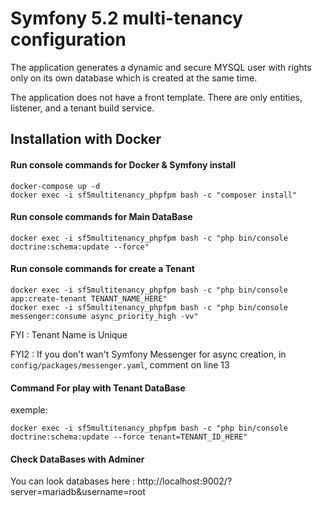 # Symfony 5.2 multi-tenancy configuration #

The application generates a dynamic and secure MYSQL user with rights only on its own database which is created at the same time.

The application does not have a front template. There are only entities, listener, and a tenant build service.

## Installation with Docker ##

#### Run console commands for Docker & Symfony install

```
docker-compose up -d
docker exec -i sf5multitenancy_phpfpm bash -c "composer install"
```

#### Run console commands for Main DataBase

```
docker exec -i sf5multitenancy_phpfpm bash -c "php bin/console doctrine:schema:update --force"
```

#### Run console commands for create a Tenant

```
docker exec -i sf5multitenancy_phpfpm bash -c "php bin/console app:create-tenant TENANT_NAME_HERE"
docker exec -i sf5multitenancy_phpfpm bash -c "php bin/console messenger:consume async_priority_high -vv"
```

FYI : Tenant Name is Unique

FYI2 : If you don't wan't Symfony Messenger for async creation, in `config/packages/messenger.yaml`, comment on line 13

#### Command For play with Tenant DataBase

exemple:

```
docker exec -i sf5multitenancy_phpfpm bash -c "php bin/console doctrine:schema:update --force tenant=TENANT_ID_HERE"
```

#### Check DataBases with Adminer

You can look databases here : http://localhost:9002/?server=mariadb&username=root

